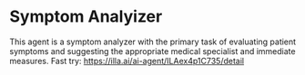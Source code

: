 # Symptom Analyizer
This agent is a symptom analyzer with the primary task of evaluating patient symptoms and suggesting the appropriate medical specialist and immediate measures.
Fast try: https://illa.ai/ai-agent/ILAex4p1C735/detail
